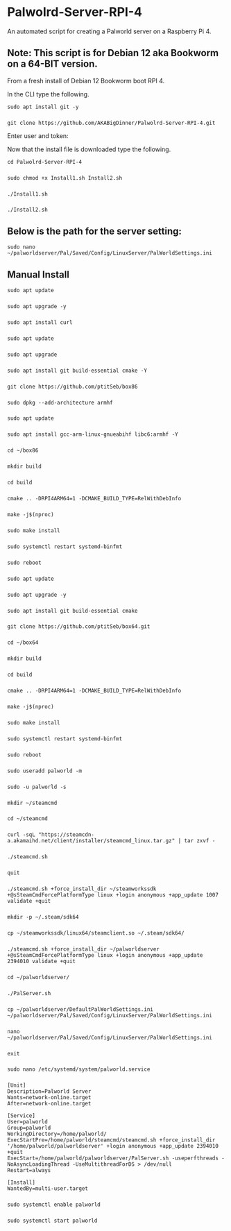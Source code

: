 # Palwolrd-Server-RPI-4
An automated script for creating a Palworld server on a Raspberry Pi 4.

## Note: This script is for Debian 12 aka Bookworm on a 64-BIT version.


From a fresh install of Debian 12 Bookworm boot RPI 4.

In the CLI type the following.

    sudo apt install git -y
###
    git clone https://github.com/AKABigDinner/Palwolrd-Server-RPI-4.git
Enter user and token:

Now that the install file is downloaded type the following.

    cd Palwolrd-Server-RPI-4
###
    sudo chmod +x Install1.sh Install2.sh
###
    ./Install1.sh
###
    ./Install2.sh

## Below is the path for the server setting:

    sudo nano ~/palworldserver/Pal/Saved/Config/LinuxServer/PalWorldSettings.ini
    
    
## Manual Install


    sudo apt update
###
    sudo apt upgrade -y
###
    sudo apt install curl
###
    sudo apt update
###
    sudo apt upgrade
###
    sudo apt install git build-essential cmake -Y
###
    git clone https://github.com/ptitSeb/box86
###
    sudo dpkg --add-architecture armhf
###
    sudo apt update
###
    sudo apt install gcc-arm-linux-gnueabihf libc6:armhf -Y
###
    cd ~/box86
###
    mkdir build
###
    cd build
###
    cmake .. -DRPI4ARM64=1 -DCMAKE_BUILD_TYPE=RelWithDebInfo
###
    make -j$(nproc)
###
    sudo make install
###
    sudo systemctl restart systemd-binfmt
###
    sudo reboot
###
    sudo apt update
###
    sudo apt upgrade -y
###
    sudo apt install git build-essential cmake
###
    git clone https://github.com/ptitSeb/box64.git
###
    cd ~/box64
###
    mkdir build
###
    cd build
###
    cmake .. -DRPI4ARM64=1 -DCMAKE_BUILD_TYPE=RelWithDebInfo
###
    make -j$(nproc)
###
    sudo make install
###
    sudo systemctl restart systemd-binfmt
###
    sudo reboot
###
    sudo useradd palworld -m
###
    sudo -u palworld -s
###
    mkdir ~/steamcmd
###
    cd ~/steamcmd
###
    curl -sqL "https://steamcdn-a.akamaihd.net/client/installer/steamcmd_linux.tar.gz" | tar zxvf -
###
    ./steamcmd.sh
###
    quit
###
    ./steamcmd.sh +force_install_dir ~/steamworkssdk +@sSteamCmdForcePlatformType linux +login anonymous +app_update 1007 validate +quit
###
    mkdir -p ~/.steam/sdk64
###
    cp ~/steamworkssdk/linux64/steamclient.so ~/.steam/sdk64/
###
    ./steamcmd.sh +force_install_dir ~/palworldserver +@sSteamCmdForcePlatformType linux +login anonymous +app_update 2394010 validate +quit
###
    cd ~/palworldserver/
###
    ./PalServer.sh
###
    cp ~/palworldserver/DefaultPalWorldSettings.ini ~/palworldserver/Pal/Saved/Config/LinuxServer/PalWorldSettings.ini
###
    nano ~/palworldserver/Pal/Saved/Config/LinuxServer/PalWorldSettings.ini
###
    exit
###
    sudo nano /etc/systemd/system/palworld.service
###
    [Unit]
    Description=Palworld Server
    Wants=network-online.target
    After=network-online.target

    [Service]
    User=palworld
    Group=palworld
    WorkingDirectory=/home/palworld/
    ExecStartPre=/home/palworld/steamcmd/steamcmd.sh +force_install_dir '/home/palworld/palworldserver' +login anonymous +app_update 2394010 +quit
    ExecStart=/home/palworld/palworldserver/PalServer.sh -useperfthreads -NoAsyncLoadingThread -UseMultithreadForDS > /dev/null
    Restart=always

    [Install]
    WantedBy=multi-user.target
###
    sudo systemctl enable palworld
###
    sudo systemctl start palworld

    
